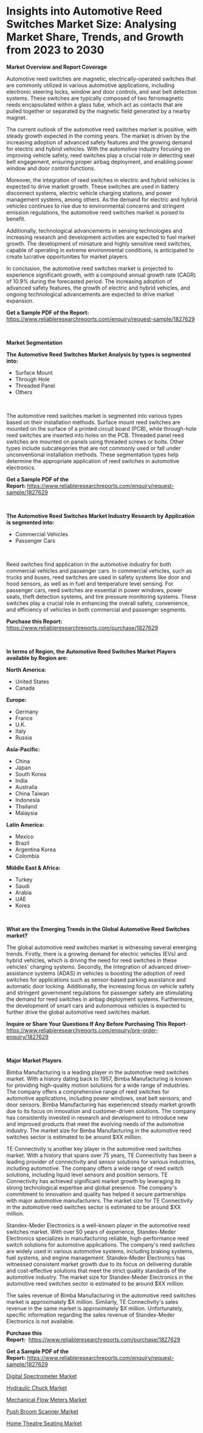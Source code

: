 <p><h1>Insights into Automotive Reed Switches Market Size: Analysing Market Share, Trends, and Growth from 2023 to 2030</h1></p><p><strong>Market Overview and Report Coverage</strong></p>
<p><p>Automotive reed switches are magnetic, electrically-operated switches that are commonly utilized in various automotive applications, including electronic steering locks, window and door controls, and seat belt detection systems. These switches are typically composed of two ferromagnetic reeds encapsulated within a glass tube, which act as contacts that are pulled together or separated by the magnetic field generated by a nearby magnet.</p><p>The current outlook of the automotive reed switches market is positive, with steady growth expected in the coming years. The market is driven by the increasing adoption of advanced safety features and the growing demand for electric and hybrid vehicles. With the automotive industry focusing on improving vehicle safety, reed switches play a crucial role in detecting seat belt engagement, ensuring proper airbag deployment, and enabling power window and door control functions.</p><p>Moreover, the integration of reed switches in electric and hybrid vehicles is expected to drive market growth. These switches are used in battery disconnect systems, electric vehicle charging stations, and power management systems, among others. As the demand for electric and hybrid vehicles continues to rise due to environmental concerns and stringent emission regulations, the automotive reed switches market is poised to benefit.</p><p>Additionally, technological advancements in sensing technologies and increasing research and development activities are expected to fuel market growth. The development of miniature and highly sensitive reed switches, capable of operating in extreme environmental conditions, is anticipated to create lucrative opportunities for market players.</p><p>In conclusion, the automotive reed switches market is projected to experience significant growth, with a compound annual growth rate (CAGR) of 10.9% during the forecasted period. The increasing adoption of advanced safety features, the growth of electric and hybrid vehicles, and ongoing technological advancements are expected to drive market expansion.</p></p>
<p><strong>Get a Sample PDF of the Report:</strong> <a href="https://www.reliableresearchreports.com/enquiry/request-sample/1827629">https://www.reliableresearchreports.com/enquiry/request-sample/1827629</a></p>
<p>&nbsp;</p>
<p><strong>Market Segmentation</strong></p>
<p><strong>The Automotive Reed Switches Market Analysis by types is segmented into:</strong></p>
<p><ul><li>Surface Mount</li><li>Through Hole</li><li>Threaded Panel</li><li>Others</li></ul></p>
<p>&nbsp;</p>
<p><p>The automotive reed switches market is segmented into various types based on their installation methods. Surface mount reed switches are mounted on the surface of a printed circuit board (PCB), while through-hole reed switches are inserted into holes on the PCB. Threaded panel reed switches are mounted on panels using threaded screws or bolts. Other types include subcategories that are not commonly used or fall under unconventional installation methods. These segmentation types help determine the appropriate application of reed switches in automotive electronics.</p></p>
<p><strong>Get a Sample PDF of the Report:</strong>&nbsp;<a href="https://www.reliableresearchreports.com/enquiry/request-sample/1827629">https://www.reliableresearchreports.com/enquiry/request-sample/1827629</a></p>
<p>&nbsp;</p>
<p><strong>The Automotive Reed Switches Market Industry Research by Application is segmented into:</strong></p>
<p><ul><li>Commercial Vehicles</li><li>Passenger Cars</li></ul></p>
<p>&nbsp;</p>
<p><p>Reed switches find application in the automotive industry for both commercial vehicles and passenger cars. In commercial vehicles, such as trucks and buses, reed switches are used in safety systems like door and hood sensors, as well as in fuel and temperature level sensing. For passenger cars, reed switches are essential in power windows, power seats, theft detection systems, and tire pressure monitoring systems. These switches play a crucial role in enhancing the overall safety, convenience, and efficiency of vehicles in both commercial and passenger segments.</p></p>
<p><strong>Purchase this Report:</strong>&nbsp; <a href="https://www.reliableresearchreports.com/purchase/1827629">https://www.reliableresearchreports.com/purchase/1827629</a></p>
<p>&nbsp;</p>
<p><strong>In terms of Region, the Automotive Reed Switches Market Players available by Region are:</strong></p>
<p>
    <p> <strong> North America: </strong>
        <ul>
            <li>United States</li>
            <li>Canada</li>
        </ul>
        </p> 
    <p> <strong> Europe: </strong>
        <ul>
            <li>Germany</li>
            <li>France</li>
            <li>U.K.</li>
            <li>Italy</li>
            <li>Russia</li>
        </ul>
        </p> 
    <p> <strong> Asia-Pacific: </strong>
        <ul>
            <li>China</li>
            <li>Japan</li>
            <li>South Korea</li>
            <li>India</li>
            <li>Australia</li>
            <li>China Taiwan</li>
            <li>Indonesia</li>
            <li>Thailand</li>
            <li>Malaysia</li>
        </ul>
        </p> 
    <p> <strong> Latin America: </strong>
        <ul>
            <li>Mexico</li>
            <li>Brazil</li>
            <li>Argentina Korea</li>
            <li>Colombia</li>
        </ul>
        </p> 
    <p> <strong> Middle East & Africa: </strong>
        <ul>
            <li>Turkey</li>
            <li>Saudi</li>
            <li>Arabia</li>
            <li>UAE</li>
            <li>Korea</li>
        </ul>
    </p>
    </p>
<p>&nbsp;</p>
<p><strong>What are the Emerging Trends in the Global Automotive Reed Switches market?</strong></p>
<p><p>The global automotive reed switches market is witnessing several emerging trends. Firstly, there is a growing demand for electric vehicles (EVs) and hybrid vehicles, which is driving the need for reed switches in these vehicles' charging systems. Secondly, the integration of advanced driver-assistance systems (ADAS) in vehicles is boosting the adoption of reed switches for applications such as sensor-based parking assistance and automatic door locking. Additionally, the increasing focus on vehicle safety and stringent government regulations for passenger safety are stimulating the demand for reed switches in airbag deployment systems. Furthermore, the development of smart cars and autonomous vehicles is expected to further drive the global automotive reed switches market.</p></p>
<p><strong>Inquire or Share Your Questions If Any Before Purchasing This Report</strong>- <a href="https://www.reliableresearchreports.com/enquiry/pre-order-enquiry/1827629">https://www.reliableresearchreports.com/enquiry/pre-order-enquiry/1827629</a></p>
<p>&nbsp;</p>
<p><strong>Major Market Players</strong></p>
<p><p>Bimba Manufacturing is a leading player in the automotive reed switches market. With a history dating back to 1957, Bimba Manufacturing is known for providing high-quality motion solutions for a wide range of industries. The company offers a comprehensive range of reed switches for automotive applications, including power windows, seat belt sensors, and door sensors. Bimba Manufacturing has experienced steady market growth due to its focus on innovation and customer-driven solutions. The company has consistently invested in research and development to introduce new and improved products that meet the evolving needs of the automotive industry. The market size for Bimba Manufacturing in the automotive reed switches sector is estimated to be around $XX million.</p><p>TE Connectivity is another key player in the automotive reed switches market. With a history that spans over 75 years, TE Connectivity has been a leading provider of connectivity and sensor solutions for various industries, including automotive. The company offers a wide range of reed switch solutions, including liquid level sensors and position sensors. TE Connectivity has achieved significant market growth by leveraging its strong technological expertise and global presence. The company's commitment to innovation and quality has helped it secure partnerships with major automotive manufacturers. The market size for TE Connectivity in the automotive reed switches sector is estimated to be around $XX million.</p><p>Standex-Meder Electronics is a well-known player in the automotive reed switches market. With over 50 years of experience, Standex-Meder Electronics specializes in manufacturing reliable, high-performance reed switch solutions for automotive applications. The company's reed switches are widely used in various automotive systems, including braking systems, fuel systems, and engine management. Standex-Meder Electronics has witnessed consistent market growth due to its focus on delivering durable and cost-effective solutions that meet the strict quality standards of the automotive industry. The market size for Standex-Meder Electronics in the automotive reed switches sector is estimated to be around $XX million.</p><p>The sales revenue of Bimba Manufacturing in the automotive reed switches market is approximately $X million. Similarly, TE Connectivity's sales revenue in the same market is approximately $X million. Unfortunately, specific information regarding the sales revenue of Standex-Meder Electronics is not available.</p></p>
<p><strong>Purchase this Report:</strong>&nbsp;&nbsp;<a href="https://www.reliableresearchreports.com/purchase/1827629">https://www.reliableresearchreports.com/purchase/1827629</a></p>
<p></p>
<p><strong>Get a Sample PDF of the Report:</strong>&nbsp;<a href="https://www.reliableresearchreports.com/enquiry/request-sample/1827629">https://www.reliableresearchreports.com/enquiry/request-sample/1827629</a></p>
<p><p><a href="https://medium.com/@edwinsporer/digital-spectrometer-market-exploring-market-share-market-trends-and-future-growth-61fff54c9239">Digital Spectrometer Market</a></p><p><a href="https://www.linkedin.com/pulse/hydraulic-chuck-market-share-amp-new-trends-analysis-report-eahoe/">Hydraulic Chuck Market</a></p><p><a href="https://www.linkedin.com/pulse/mechanical-flow-meters-market-research-report-provides-u1dbe/">Mechanical Flow Meters Market</a></p><p><a href="https://medium.com/@tommiefadel2023/push-broom-scanner-market-size-and-market-trends-complete-industry-overview-2023-to-2030-1d8af7f4c45d">Push Broom Scanner Market</a></p><p><a href="https://www.linkedin.com/pulse/home-theatre-seating-market-size-share-amp-trends-analysis-yui7e/">Home Theatre Seating Market</a></p></p>
